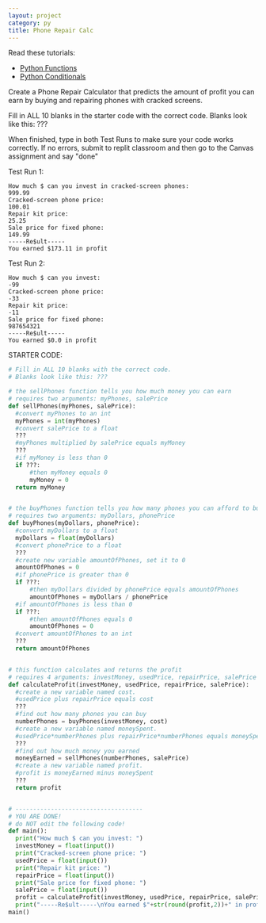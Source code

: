 ```yaml
---
layout: project
category: py
title: Phone Repair Calc
---
```

Read these tutorials:
- [Python Functions](/apcsp\py\pythonfunctions)
- [Python Conditionals](https://www.w3schools.com/python/python_conditions.asp)

Create a Phone Repair Calculator that predicts the amount of profit you can earn by buying and repairing phones with cracked screens.

Fill in ALL 10 blanks in the starter code with the correct code.
Blanks look like this: ???

When finished, type in both Test Runs to make sure your code works correctly. If no errors, submit to replit classroom and then go to the Canvas assignment and say "done"

Test Run 1:
```
How much $ can you invest in cracked-screen phones:
999.99
Cracked-screen phone price:
100.01
Repair kit price:
25.25
Sale price for fixed phone:
149.99
-----Re$ult-----
You earned $173.11 in profit
```

Test Run 2:
```
How much $ can you invest:
-99
Cracked-screen phone price:
-33
Repair kit price:
-11
Sale price for fixed phone:
987654321
-----Re$ult-----
You earned $0.0 in profit
```

STARTER CODE:
```python
# Fill in ALL 10 blanks with the correct code.
# Blanks look like this: ???

# the sellPhones function tells you how much money you can earn
# requires two arguments: myPhones, salePrice
def sellPhones(myPhones, salePrice):
  #convert myPhones to an int
  myPhones = int(myPhones)
  #convert salePrice to a float
  ???
  #myPhones multiplied by salePrice equals myMoney
  ???
  #if myMoney is less than 0
  if ???:
      #then myMoney equals 0
      myMoney = 0
  return myMoney


# the buyPhones function tells you how many phones you can afford to buy
# requires two arguments: myDollars, phonePrice
def buyPhones(myDollars, phonePrice):
  #convert myDollars to a float
  myDollars = float(myDollars)
  #convert phonePrice to a float
  ???
  #create new variable amountOfPhones, set it to 0
  amountOfPhones = 0
  #if phonePrice is greater than 0
  if ???:
      #then myDollars divided by phonePrice equals amountOfPhones
      amountOfPhones = myDollars / phonePrice
  #if amountOfPhones is less than 0
  if ???:
      #then amountOfPhones equals 0
      amountOfPhones = 0
  #convert amountOfPhones to an int
  ???
  return amountOfPhones


# this function calculates and returns the profit
# requires 4 arguments: investMoney, usedPrice, repairPrice, salePrice
def calculateProfit(investMoney, usedPrice, repairPrice, salePrice):
  #create a new variable named cost.
  #usedPrice plus repairPrice equals cost
  ???
  #find out how many phones you can buy
  numberPhones = buyPhones(investMoney, cost)
  #create a new variable named moneySpent.
  #usedPrice*numberPhones plus repairPrice*numberPhones equals moneySpent
  ???
  #find out how much money you earned
  moneyEarned = sellPhones(numberPhones, salePrice)
  #create a new variable named profit.
  #profit is moneyEarned minus moneySpent
  ???
  return profit


# ------------------------------------
# YOU ARE DONE!
# do NOT edit the following code!
def main():
  print("How much $ can you invest: ")
  investMoney = float(input())
  print("Cracked-screen phone price: ")
  usedPrice = float(input())
  print("Repair kit price: ")
  repairPrice = float(input())
  print("Sale price for fixed phone: ")
  salePrice = float(input())
  profit = calculateProfit(investMoney, usedPrice, repairPrice, salePrice)
  print("-----Re$ult-----\nYou earned $"+str(round(profit,2))+" in profit")
main()

```
